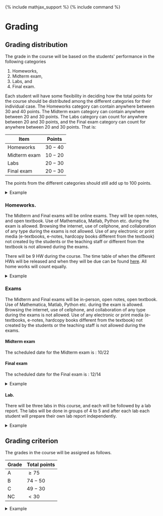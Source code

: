 {% include mathjax_support %}
{% include command %}
<!-- AB_TODO: go through this section and see if everything is to your liking -->
<!-- AB_to_HK:  -->
# Grading

## Grading distribution


The grade in the course will be based on the students' performance in the following categories 

1. Homeworks, 
2. Midterm exam, 
3. Labs, and 
4. Final exam. 
 
Each student will have some flexibility in deciding how the total points for the course should be distributed among the different categories for their individual case. The Homeworks category can contain anywhere between $30$ and $40$ points. The  Midterm exam category can contain anywhere between $20$ and $30$ points. The Labs category can count for anywhere between $20$ and $30$ points, and the Final exam category can count for anywhere between $20$ and $30$ points. That is:

| Item         | Points  |
|--------------|---------|
| Homeworks    | $30-40$ |
| Midterm exam | $10-20$ | 
| Labs         | $20-30$  |
| Final exam   | $20-30$  |

<!-- Originally the midterm was for 20-30, changed it to 10-20 -->

The points from the different categories should still add up to $100$ points.  


<details><summary> Example </summary>

For example, a student, named Andreia, might decide to have her Homeworks count for $35$ points, her Midterm for $12$ points, her labs for $28$ points and her final exam for $25$ points. The total points is $35+12+28+25=100$.

</details>

<!--SK_AB_Question:  Sayaka, Andrew: Are the letter grades  in undergraduate courses typically based on absolute points, or on a relative performance of the students, i.e.,  the top 10% of the students get an A, etc.? Which do students prefer? I would to choose the option that the students would prefer. I think if I were a student I would prefer absolute grading.  -->




###  Homeworks.

The Midterm and Final exams will be online exams. They will be open notes, and open textbook. Use of Mathematica, Matlab, Python etc. during the exam is allowed. Browsing the internet, use of cellphone, and collaboration of any type during the exams is not allowed. Use of any electronic or print media (e-textbooks, e-notes, hardcopy books different from the textbook) not created by the students or the teaching staff or different from the textbook is not allowed during the exams.  

There will be 9 HW during the course. The time table of when the different HWs will be released and when they will be due can be found [here](https://appliedmechanicslab.github.io/ENGN0310/). All home works will count equally. 
<!-- AB_TODO: Add link to home page at XXYY -->

<details><summary> Example </summary>


Continuing from the  previous example. Say there were $9$ homeworks during the course. Say that  each of the homeworks count for $100$ points.  Andreia gets the following scores. 

| Homeworks | Score   |
|-----------|---------|
| HW $1$     | $92/100$  |
| HW $2$      | $90/100$  |
| HW $3$      | $30/100$  |
| HW $4$      | $40/100$  |
| HW $5$      | $75/100$ |
| HW $6$      | $98/100$  |
| HW $7$      | $100/100$ |
| HW $8$      | $65/100$ |
| HW $9$      | $95/100$  |


Let's arrange the above scores, with best scores  on the top

| Homeworks | Score   |
|-----------|---------|
| HW $7$      | $100/100$ |
| HW $6$      | $98/100$  |
| HW $9$      | $95/100$  |
| HW $1$      | $92/100$  |
| HW $2$      | $90/100$  |
| HW $5$      | $75/100$  |
| HW $8$      | $65/100$  |
| HW $4$      | $40/100$  |
| HW $3$      | $30/100$  |

Then out of the seven scores that count the total is $615$, which out of $700$ points is approximately $88%$, so out of $35$ total points for homework Andreia gets $30.75$.

</details>

### Exams 

The Midterm and Final exams will be in-person, open notes, open textbook. Use of Mathematica, Matlab, Python etc. during the exam is allowed. Browsing the internet, use of cellphone, and collaboration of any type during the exams is not allowed. Use of any electronic or print media (e-textbooks, e-notes, hardcopy books different from the textbook) not created by the students or the teaching staff is not allowed during the exams.  


#### Midterm exam

The scheduled date for the Midterm exam is : $10/22$

#### Final exam

The scheduled date for the Final exam is : $12/14$

<details><summary> Example </summary> Andreia gets $90/100$ in on the Midterm and $85/100$ on the Final. So out of $12$ possible points for the Midterm she gets $10.8$ and out of $25$ possible points for the Final Andreia gets $21.25$.


</details>

#### Lab.

There will be three labs in this course, and each will be followed by a lab report. The labs will be done in groups of $4$ to $5$ and after each lab each student will prepare their own lab report independently. 

<details><summary> Example </summary> Andreia get $80/100$ in Lab $1$, and $60/100$ in Lab $2$ and $95/100$ in Lab $3$. So out of $28$ possible points of the labs Andreia gets $21.93$.

</details>

## Grading criterion

The grades in the course will be assigned as follows.

| Grade | Total points |
|-------|--------------|
| A     | $\ge 75$     |
| B     | $74-50$      |
| C     | $49-30$      |
| NC    | $<30$        |


<details><summary> Example </summary> Adding up her scores on each section, $30.75$ for the homeworks, $10.8$ for the Midterm, $21.25$ for the final, and $21.93$ for the labs, Andreia's total score is $84.73$, so her letter grade is an A. 
</details>
